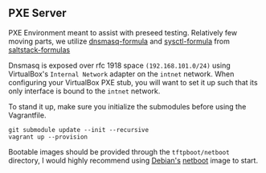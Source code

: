 PXE Server
----------

PXE Environment meant to assist with preseed testing. Relatively few moving parts, we utilize [dnsmasq-formula](https://github.com/saltstack-formulas/dnsmasq-formula) and [sysctl-formula](https://github.com/saltstack-formulas/sysctl-formula) from [saltstack-formulas](https://github.com/saltstack-formulas)

Dnsmasq is exposed over rfc 1918 space ```(192.168.101.0/24)``` using VirtualBox's ```Internal Network``` adapter on the ```intnet``` network. When configuring your VirtualBox PXE stub, you will want to set it up such that its only interface is bound to the ```intnet``` network.

To stand it up, make sure you initialize the submodules before using the Vagrantfile.

```
git submodule update --init --recursive
vagrant up --provision
```

Bootable images should be provided through the ```tftpboot/netboot``` directory, I would highly recommend using [Debian's](https://wiki.debian.org/PXEBootInstall#Provide_the_boot_image) [netboot](https://www.debian.org/distrib/netinst#netboot) image to start.
